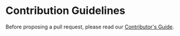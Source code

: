 Contribution Guidelines
=======================

Before proposing a pull request, please read our [Contributor's Guide][1].

  [1]: https://toil.readthedocs.io/en/latest/contributing/contributing.html#contributing "Toil Contributor's Guide"
